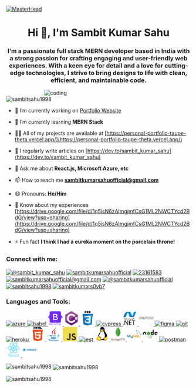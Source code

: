 [![MasterHead](https://drive.google.com/uc?export=view&id=1yYtw_SbHPI9Z0TzSWg1tU9QPgcRMk12Z)](https://drive.google.com/file/d/1yYtw_SbHPI9Z0TzSWg1tU9QPgcRMk12Z/view?usp=sharing)


<h1 align="center">Hi 👋, I'm Sambit Kumar Sahu</h1>
<h3 align="center">I'm a passionate full stack MERN developer based in India with a strong passion for crafting engaging and user-friendly web experiences. With a keen eye for detail and a love for cutting-edge technologies, I strive to bring designs to life with clean, efficient, and maintainable code.</h3>

<img align="right" alt="coding" width="400" src="https://www.wingstechsolutions.com/wp-content/uploads/2022/03/full-stack-developer.gif"/>

<p align="left"> <img src="https://komarev.com/ghpvc/?username=sambitsahu1998&label=Profile%20views&color=0e75b6&style=flat" alt="sambitsahu1998" /> </p>


- 🔭 I’m currently working on [Portfolio Website](https://personal-portfolio-taupe-theta.vercel.app/)

- 🌱 I’m currently learning **MERN Stack**

- 👨‍💻 All of my projects are available at [https://personal-portfolio-taupe-theta.vercel.app/](https://personal-portfolio-taupe-theta.vercel.app/)

- 📝 I regularly write articles on [https://dev.to/sambit_kumar_sahu](https://dev.to/sambit_kumar_sahu)

- 💬 Ask me about **React.js, Microsoft Azure, etc**

- 📫 How to reach me **sambitkumarsahuofficial@gmail.com**

- 😄 Pronouns: **He/Him**

- 📄 Know about my experiences [https://drive.google.com/file/d/1q5isN6zAImgjmfCsG1ML2NWCTYcd2BdG/view?usp=sharing](https://drive.google.com/file/d/1q5isN6zAImgjmfCsG1ML2NWCTYcd2BdG/view?usp=sharing)

- ⚡ Fun fact **I think I had a eureka moment on the porcelain throne!**

<h3 align="left">Connect with me:</h3>
<p align="left">
<a href="https://dev.to/@sambit_kumar_sahu" target="blank"><img align="center" src="https://raw.githubusercontent.com/rahuldkjain/github-profile-readme-generator/master/src/images/icons/Social/devto.svg" alt="@sambit_kumar_sahu" height="30" width="40" /></a>
<a href="https://linkedin.com/in/sambitkumarsahuofficial" target="blank"><img align="center" src="https://raw.githubusercontent.com/rahuldkjain/github-profile-readme-generator/master/src/images/icons/Social/linked-in-alt.svg" alt="sambitkumarsahuofficial" height="30" width="40" /></a>
<a href="https://stackoverflow.com/users/23161583" target="blank"><img align="center" src="https://raw.githubusercontent.com/rahuldkjain/github-profile-readme-generator/master/src/images/icons/Social/stack-overflow.svg" alt="23161583" height="30" width="40" /></a>
<a href="https://codesandbox.com/sambitkumarsahuofficial@gmail.com" target="blank"><img align="center" src="https://raw.githubusercontent.com/rahuldkjain/github-profile-readme-generator/master/src/images/icons/Social/codesandbox.svg" alt="sambitkumarsahuofficial@gmail.com" height="30" width="40" /></a>
<a href="https://medium.com/@sambitkumarsahuofficial" target="blank"><img align="center" src="https://raw.githubusercontent.com/rahuldkjain/github-profile-readme-generator/master/src/images/icons/Social/medium.svg" alt="@sambitkumarsahuofficial" height="30" width="40" /></a>
<a href="https://www.leetcode.com/sambitsahu1998" target="blank"><img align="center" src="https://raw.githubusercontent.com/rahuldkjain/github-profile-readme-generator/master/src/images/icons/Social/leet-code.svg" alt="sambitsahu1998" height="30" width="40" /></a>
<a href="https://auth.geeksforgeeks.org/user/sambitkumars0vb7" target="blank"><img align="center" src="https://raw.githubusercontent.com/rahuldkjain/github-profile-readme-generator/master/src/images/icons/Social/geeks-for-geeks.svg" alt="sambitkumars0vb7" height="30" width="40" /></a>
</p>

<h3 align="left">Languages and Tools:</h3>
<p align="left"> <a href="https://azure.microsoft.com/en-in/" target="_blank" rel="noreferrer"> <img src="https://www.vectorlogo.zone/logos/microsoft_azure/microsoft_azure-icon.svg" alt="azure" width="40" height="40"/> </a> <a href="https://babeljs.io/" target="_blank" rel="noreferrer"> <img src="https://www.vectorlogo.zone/logos/babeljs/babeljs-icon.svg" alt="babel" width="40" height="40"/> </a> <a href="https://getbootstrap.com" target="_blank" rel="noreferrer"> <img src="https://raw.githubusercontent.com/devicons/devicon/master/icons/bootstrap/bootstrap-plain-wordmark.svg" alt="bootstrap" width="40" height="40"/> </a> <a href="https://www.w3schools.com/cs/" target="_blank" rel="noreferrer"> <img src="https://raw.githubusercontent.com/devicons/devicon/master/icons/csharp/csharp-original.svg" alt="csharp" width="40" height="40"/> </a> <a href="https://www.w3schools.com/css/" target="_blank" rel="noreferrer"> <img src="https://raw.githubusercontent.com/devicons/devicon/master/icons/css3/css3-original-wordmark.svg" alt="css3" width="40" height="40"/> </a> <a href="https://www.cypress.io" target="_blank" rel="noreferrer"> <img src="https://raw.githubusercontent.com/simple-icons/simple-icons/6e46ec1fc23b60c8fd0d2f2ff46db82e16dbd75f/icons/cypress.svg" alt="cypress" width="40" height="40"/> </a> <a href="https://dotnet.microsoft.com/" target="_blank" rel="noreferrer"> <img src="https://raw.githubusercontent.com/devicons/devicon/master/icons/dot-net/dot-net-original-wordmark.svg" alt="dotnet" width="40" height="40"/> </a> <a href="https://expressjs.com" target="_blank" rel="noreferrer"> <img src="https://raw.githubusercontent.com/devicons/devicon/master/icons/express/express-original-wordmark.svg" alt="express" width="40" height="40"/> </a> <a href="https://www.figma.com/" target="_blank" rel="noreferrer"> <img src="https://www.vectorlogo.zone/logos/figma/figma-icon.svg" alt="figma" width="40" height="40"/> </a> <a href="https://git-scm.com/" target="_blank" rel="noreferrer"> <img src="https://www.vectorlogo.zone/logos/git-scm/git-scm-icon.svg" alt="git" width="40" height="40"/> </a> <a href="https://heroku.com" target="_blank" rel="noreferrer"> <img src="https://www.vectorlogo.zone/logos/heroku/heroku-icon.svg" alt="heroku" width="40" height="40"/> </a> <a href="https://www.w3.org/html/" target="_blank" rel="noreferrer"> <img src="https://raw.githubusercontent.com/devicons/devicon/master/icons/html5/html5-original-wordmark.svg" alt="html5" width="40" height="40"/> </a> <a href="https://www.java.com" target="_blank" rel="noreferrer"> <img src="https://raw.githubusercontent.com/devicons/devicon/master/icons/java/java-original.svg" alt="java" width="40" height="40"/> </a> <a href="https://developer.mozilla.org/en-US/docs/Web/JavaScript" target="_blank" rel="noreferrer"> <img src="https://raw.githubusercontent.com/devicons/devicon/master/icons/javascript/javascript-original.svg" alt="javascript" width="40" height="40"/> </a> <a href="https://jestjs.io" target="_blank" rel="noreferrer"> <img src="https://www.vectorlogo.zone/logos/jestjsio/jestjsio-icon.svg" alt="jest" width="40" height="40"/> </a> <a href="https://www.linux.org/" target="_blank" rel="noreferrer"> <img src="https://raw.githubusercontent.com/devicons/devicon/master/icons/linux/linux-original.svg" alt="linux" width="40" height="40"/> </a> <a href="https://www.mongodb.com/" target="_blank" rel="noreferrer"> <img src="https://raw.githubusercontent.com/devicons/devicon/master/icons/mongodb/mongodb-original-wordmark.svg" alt="mongodb" width="40" height="40"/> </a> <a href="https://www.mysql.com/" target="_blank" rel="noreferrer"> <img src="https://raw.githubusercontent.com/devicons/devicon/master/icons/mysql/mysql-original-wordmark.svg" alt="mysql" width="40" height="40"/> </a> <a href="https://nodejs.org" target="_blank" rel="noreferrer"> <img src="https://raw.githubusercontent.com/devicons/devicon/master/icons/nodejs/nodejs-original-wordmark.svg" alt="nodejs" width="40" height="40"/> </a> <a href="https://postman.com" target="_blank" rel="noreferrer"> <img src="https://www.vectorlogo.zone/logos/getpostman/getpostman-icon.svg" alt="postman" width="40" height="40"/> </a> <a href="https://reactjs.org/" target="_blank" rel="noreferrer"> <img src="https://raw.githubusercontent.com/devicons/devicon/master/icons/react/react-original-wordmark.svg" alt="react" width="40" height="40"/> </a> <a href="https://webpack.js.org" target="_blank" rel="noreferrer"> <img src="https://raw.githubusercontent.com/devicons/devicon/d00d0969292a6569d45b06d3f350f463a0107b0d/icons/webpack/webpack-original-wordmark.svg" alt="webpack" width="40" height="40"/> </a> </p>

<p><img align="left" src="https://github-readme-stats.vercel.app/api/top-langs?username=sambitsahu1998&show_icons=true&locale=en&layout=compact" alt="sambitsahu1998" /></p>

<p>&nbsp;<img align="center" src="https://github-readme-stats.vercel.app/api?username=sambitsahu1998&show_icons=true&locale=en" alt="sambitsahu1998" /></p>

<p><img align="center" src="https://github-readme-streak-stats.herokuapp.com/?user=sambitsahu1998&" alt="sambitsahu1998" /></p>
